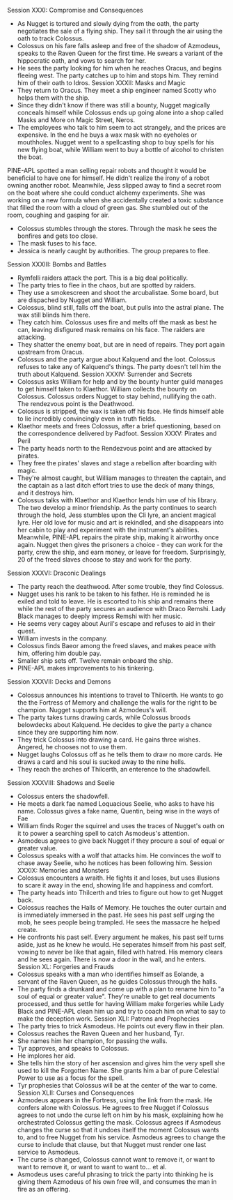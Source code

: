 Session XXXI: Compromise and Consequences
- As Nugget is tortured and slowly dying from the oath, the party negotiates the sale of a flying ship. They sail it through the air using the oath to track Colossus.
- Colossus on his fare falls asleep and free of the shadow of Azmodeus, speaks to the Raven Queen for the first time. He swears a variant of the hippocratic oath, and vows to search for her.
- He sees the party looking for him when he reaches Oracus, and begins fleeing west. The party catches up to him and stops him. They remind him of their oath to Idros.
Session XXXII: Masks and Magic
- They return to Oracus. They meet a ship engineer named Scotty who helps them with the ship. 
- Since they didn't know if there was still a bounty, Nugget magically conceals himself while Colossus ends up going alone into a shop called Masks and More on Magic Street, Neros. 
- The employees who talk to him seem to act strangely, and the prices are expensive. In the end he buys a wax mask with no eyeholes or mouthholes.
Nugget went to a spellcasting shop to buy spells for his new flying boat, while William went to buy a bottle of alcohol to christen the boat.

PINE-APL spotted a man selling repair robots and thought it would be beneficial to have one for himself. He didn't realize the irony of a robot owning another robot. Meanwhile, Jess slipped away to find a secret room on the boat where she could conduct alchemy experiments. She was working on a new formula when she accidentally created a toxic substance that filled the room with a cloud of green gas. She stumbled out of the room, coughing and gasping for air.

- Colossus stumbles through the stores. Through the mask he sees the bonfires and gets too close.
- The mask fuses to his face.
- Jessica is nearly caught by authorities. The group prepares to flee.

Session XXXIII: Bombs and Battles
- Rymfelli raiders attack the port. This is a big deal politically.
- The party tries to flee in the chaos, but are spotted by raiders. 
- They use a smokescreen and shoot the arcubalistae. Some board, but are dispached by Nugget and William.
- Colossus, blind still, falls off the boat, but pulls into the astral plane. The wax still blinds him there.
- They catch him. Colossus uses fire and melts off the mask as best he can, leaving disfigured mask remains on his face. The raiders are attacking. 
- They shatter the enemy boat, but are in need of repairs. They port again upstream from Oracus.
- Colossus and the party argue about Kalquend and the loot. Colossus refuses to take any of Kalquend's things. The party doesn't tell him the truth about Kalquend.
Session XXXIV: Surrender and Secrets
- Colossus asks William for help and by the bounty hunter guild manages to get himself taken to Klaethor. William collects the bounty on Colossus. Colossus orders Nugget to stay behind, nullifying the oath. The rendezvous point is the Deathwood.
- Colossus is stripped, the wax is taken off his face. He finds himself able to lie incredibly convincingly even in truth fields.
- Klaethor meets and frees Colossus, after a brief questioning, based on the correspondence delivered by Padfoot. 
Session XXXV: Pirates and Peril
- The party heads north to the Rendezvous point and are attacked by pirates. 
- They free the pirates' slaves and stage a rebellion after boarding with magic. 
- They're almost caught, but William manages to threaten the captain, and the captain as a last ditch effort tries to use the deck of many things, and it destroys him. 
- Colossus talks with Klaethor and Klaethor lends him use of his library. The two develop a minor friendship.
As the party continues to search through the hold, Jess stumbles upon the Cli lyre, an ancient magical lyre. Her old love for music and art is rekindled, and she disappears into her cabin to play and experiment with the instrument's abilities.
Meanwhile, PINE-APL repairs the pirate ship, making it airworthy once again. Nugget then gives the prisoners a choice - they can work for the party, crew the ship, and earn money, or leave for freedom. Surprisingly, 20 of the freed slaves choose to stay and work for the party.

Session XXXVI: Draconic Dealings
- The party reach the deathwood. After some trouble, they find Colossus. 
- Nugget uses his rank to be taken to his father. He is reminded he is exiled and told to leave. He is escorted to his ship and remains there while the rest of the party secures an audience with Draco Remshi. Lady Black manages to deeply impress Remshi with her music.
- He seems very cagey about Auril's escape and refuses to aid in their quest.
- William invests in the company.
- Colossus finds Baeor among the freed slaves, and makes peace with him, offering him double pay.
- Smaller ship sets off. Twelve remain onboard the ship.
- PINE-APL makes improvements to his tinkering.

Session XXXVII: Decks and Demons
- Colossus announces his intentions to travel to Thilcerth. He wants to go the the Fortress of Memory and challenge the walls for the right to be champion. Nugget supports him at Azmodeus's will.
- The party takes turns drawing cards, while Colossus broods belowdecks about Kalquend. He decides to give the party a chance since they are supporting him now.
- They trick Colossus into drawing a card. He gains three wishes. Angered, he chooses not to use them.
- Nugget laughs Colossus off as he tells them to draw no more cards. He draws a card and his soul is sucked away to the nine hells.
- They reach the arches of Thilcerth, an enterence to the shadowfell.

Session XXXVIII: Shadows and Seelie
- Colossus enters the shadowfell. 
- He meets a dark fae named Loquacious Seelie, who asks to have his name. Colossus gives a fake name, Quentin, being wise in the ways of Fae
- William finds Roger the squirrel and uses the traces of Nugget's oath on it to power a searching spell to catch Asmodeus's attention.
- Asmodeus agrees to give back Nugget if they procure a soul of equal or greater value.
- Colossus speaks with a wolf that attacks him. He convinces the wolf to chase away Seelie, who he notices has been following him.
Session XXXIX: Memories and Monsters
- Colossus encounters a wraith. He fights it and loses, but uses illusions to scare it away in the end, showing life and happiness and comfort.
- The party heads into Thilcerth and tries to figure out how to get Nugget back.
- Colossus reaches the Halls of Memory. He touches the outer curtain and is immediately immersed in the past. He sees his past self urging the mob, he sees people being trampled. He sees the massacre he helped create.
- He confronts his past self. Every argument he makes, his past self turns aside, just as he knew he would. He seperates himself from his past self, vowing to never be like that again, filled with hatred. His memory clears and he sees again. There is now a door in the wall, and he enters.
Session XL: Forgeries and Frauds
- Colossus speaks with a man who identifies himself as Eolande, a servant of the Raven Queen, as he guides Colossus through the halls.
- The party finds a drunkard and come up with a plan to rename him to "a soul of equal or greater value". They're unable to get real documents processed, and thus settle for having William make forgeries while Lady Black and PINE-APL clean him up and try to coach him on what to say to make the deception work.
Session XLI: Patrons and Prophecies
- The party tries to trick Asmodeus. He points out every flaw in their plan.
- Colossus reaches the Raven Queen and her husband, Tyr.
- She names him her champion, for passing the walls.
- Tyr approves, and speaks to Colossus.
- He implores her aid. 
- She tells him the story of her ascension and gives him the very spell she used to kill the Forgotten Name. She grants him a bar of pure Celestial Power to use as a focus for the spell.
- Tyr prophesies that Colossus will be at the center of the war to come.
Session XLII: Curses and Consequences
- Azmodeus appears in the Fortress, using the link from the mask. He confers alone with Colossus. He agrees to free Nugget if Colossus agrees to not undo the curse left on him by his mask, explaining how he orchestrated Colossus getting the mask. Colossus agrees if Asmodeus changes the curse so that it undoes itself the moment Colossus wants to, and to free Nugget from his service. Asmodeus agrees to change the curse to include that clause, but that Nugget must render one last service to Asmodeus.
- The curse is changed, Colossus cannot want to remove it, or want to want to remove it, or want to want to want to... et al.
- Asmodeus uses careful phrasing to trick the party into thinking he is giving them Azmodeus of his own free will, and consumes the man in fire as an offering.